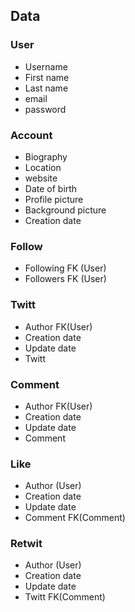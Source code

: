 
## Data

### User

- Username
- First name
- Last name
- email
- password

### Account

- Biography
- Location
- website
- Date of birth
- Profile picture
- Background picture
- Creation date


### Follow

- Following FK (User)
- Followers FK (User)

### Twitt

- Author FK(User)
- Creation date
- Update date
- Twitt

### Comment

- Author FK(User)
- Creation date
- Update date
- Comment

### Like

- Author (User)
- Creation date
- Update date
- Comment FK(Comment)


### Retwit

- Author (User)
- Creation date
- Update date
- Twitt FK(Comment)

